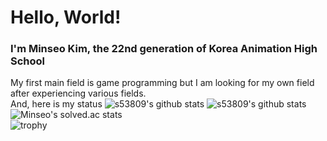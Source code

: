 # Hello, World!

### I'm Minseo Kim, the 22nd generation of Korea Animation High School
My first main field is game programming but I am looking for my own field after experiencing various fields.   
And, here is my status
![s53809's github stats](https://github-readme-stats.vercel.app/api?username=s53809&show_icons=true)
![s53809's github stats](https://github-readme-stats.vercel.app/api/top-langs/?username=s53809&show_icons=true&hide_border=true&title_color=004386&icon_color=004386&layout=compact)   
![Minseo's solved.ac stats](https://github-readme-solvedac.hyp3rflow.vercel.app/api/?handle=s53809)   
![trophy](https://github-profile-trophy.vercel.app/?username=s53809)   
